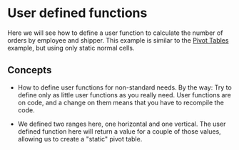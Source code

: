 # User defined functions

Here we will see how to define a user function to calculate the number
of orders by employee and shipper. This example is similar to the 
[Pivot Tables](https://doc.tmssoftware.com/flexcel/net/samples/vb/netframework/reports/pivot-tables/index.html) example, but using only static normal cells.

## Concepts

- How to define user functions for non-standard needs. By the way: Try
  to define only as little user functions as you really need. User
  functions are on code, and a change on them means that you have to
  recompile the code.

- We defined two ranges here, one horizontal and one vertical. The
  user defined function here will return a value for a couple of
  those values, allowing us to create a "static" pivot table.
